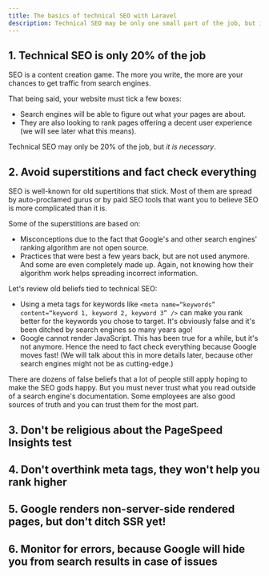 ```yaml
---
title: The basics of technical SEO with Laravel
description: Technical SEO may be only one small part of the job, but it has to be done. Learn how to do it while avoiding obsolete preconceived ideas.
---
```


## 1. Technical SEO is only 20% of the job

SEO is a content creation game. The more you write, the more are your chances to get traffic from search engines.

That being said, your website must tick a few boxes:
- Search engines will be able to figure out what your pages are about.
- They are also looking to rank pages offering a decent user experience (we will see later what this means).

Technical SEO may only be 20% of the job, but _it is necessary_.

## 2. Avoid superstitions and fact check everything

SEO is well-known for old supertitions that stick. Most of them are spread by auto-proclamed gurus or by paid SEO tools that want you to believe SEO is more complicated than it is.

Some of the superstitions are based on:
- Misconceptions due to the fact that Google's and other search engines' ranking algorithm are not open source.
- Practices that were best a few years back, but are not used anymore. And some are even completely made up. Again, not knowing how their algorithm work helps spreading incorrect information.

Let's review old beliefs tied to technical SEO:
- Using a meta tags for keywords like `<meta name=“keywords” content=“keyword 1, keyword 2, keyword 3” />` can make you rank better for the keywords you chose to target. It's obviously false and it's been ditched by search engines so many years ago!
- Google cannot render JavaScript. This has been true for a while, but it's not anymore. Hence the need to fact check everything because Google moves fast! (We will talk about this in more details later, because other search engines might not be as cutting-edge.)

There are dozens of false beliefs that a lot of people still apply hoping to make the SEO gods happy. But you must never trust what you read outside of a search engine's documentation. Some employees are also good sources of truth and you can trust them for the most part.

## 3. Don't be religious about the PageSpeed Insights test

## 4. Don't overthink meta tags, they won't help you rank higher

## 5. Google renders non-server-side rendered pages, but don't ditch SSR yet!

## 6. Monitor for errors, because Google will hide you from search results in case of issues
